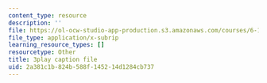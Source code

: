 ```yaml
---
content_type: resource
description: ''
file: https://ol-ocw-studio-app-production.s3.amazonaws.com/courses/6-189-multicore-programming-primer-january-iap-2007/2a381c1b824b588f145214d1284cb737_zgbsyim8uUQ.srt
file_type: application/x-subrip
learning_resource_types: []
resourcetype: Other
title: 3play caption file
uid: 2a381c1b-824b-588f-1452-14d1284cb737
---
```

